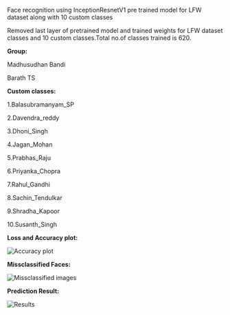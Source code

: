 
Face recognition using InceptionResnetV1 pre trained model for LFW dataset along with 10 custom classes

Removed last layer of pretrained model and trained weights for LFW dataset classes and 10 custom classes.Total no.of classes trained is 620.

**Group:**

Madhusudhan Bandi

Barath TS

**Custom classes:**

1.Balasubramanyam_SP

2.Davendra_reddy

3.Dhoni_Singh

4.Jagan_Mohan

5.Prabhas_Raju

6.Priyanka_Chopra

7.Rahul_Gandhi

8.Sachin_Tendulkar

9.Shradha_Kapoor

10.Susanth_Singh

**Loss and Accuracy plot:**

![Accuracy plot](https://user-images.githubusercontent.com/68057947/91328664-d5939480-e7e4-11ea-95be-64781915d814.JPG)


**Missclassified Faces:**

![Missclassified images](https://user-images.githubusercontent.com/68057947/91328789-fc51cb00-e7e4-11ea-85ab-4a31ec2d9a39.JPG)


**Prediction Result:**

![Results](https://user-images.githubusercontent.com/68057947/91328890-20151100-e7e5-11ea-9006-8128f129bbd3.JPG)





